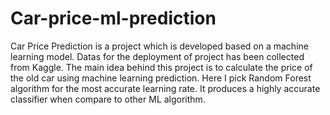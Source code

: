 # Car-price-ml-prediction
Car Price Prediction is a project which is developed based on a machine learning model. Datas for the deployment of project has been collected from Kaggle. The main idea behind this project is to calculate the price of the old car using machine learning prediction.
Here I pick Random Forest algorithm for the most accurate learning rate. It produces a highly accurate classifier when compare to other ML algorithm. 

